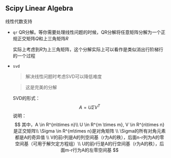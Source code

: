 ## Scipy Linear Algebra
线性代数支持
- `qr` QR分解。等你需要处理线性问题的时候，QR分解将任意矩阵分解为一个正规正交矩阵$Q$和上三角矩阵$R$
  
  实际上考虑到$R$为上三角矩阵，这个分解实际上可以看作是类似消出行阶梯行的一个过程

- `svd`
  > 解决线性问题时考虑SVD可以降低难度

  > 这是完美的分解

  SVD的形式：
  $$
    A = U\Sigma V^T 
  $$
  说明：
  $$
    其中，A \in R^{m\times n}\\
    U \in R^{m \times m}, V \in R^{n\times n}是正交矩阵\\
    \Sigma \in R^{m\times n}是对角矩阵 \\
    \Sigma的所有对角元素都是A的奇异值 \\
    V的前r列是A的列空间基（r为A的秩），后面n-r列为A的零空间基（可用于解欠定方程组）\\
    U的前r行是A的行空间基（r为A的秩），后面m-r行为A的左零空间基
  $$